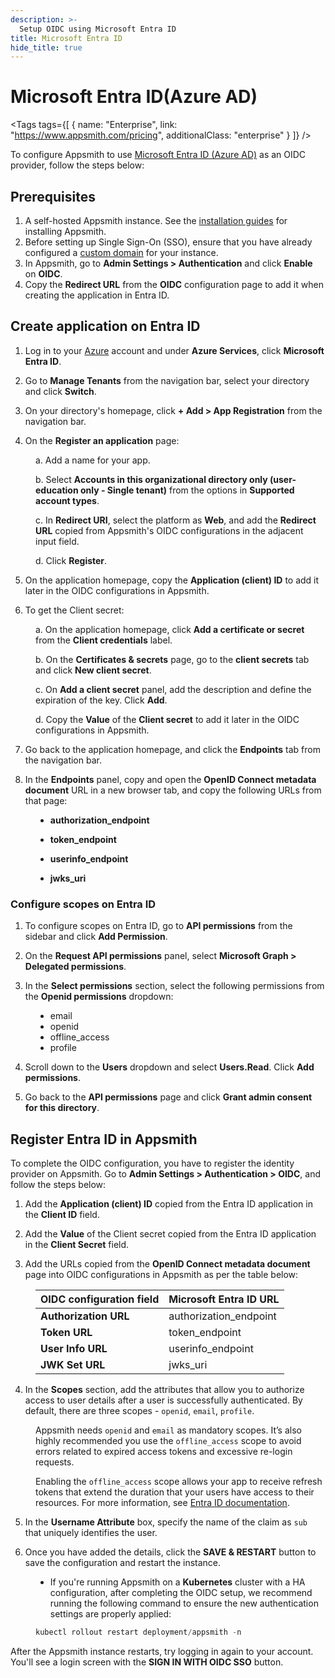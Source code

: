 ```yaml
---
description: >-
  Setup OIDC using Microsoft Entra ID
title: Microsoft Entra ID
hide_title: true
---
```


<!-- vale off -->

<div className="tag-wrapper">
 <h1>Microsoft Entra ID(Azure AD)</h1>

<Tags
tags={[
{ name: "Enterprise", link: "https://www.appsmith.com/pricing", additionalClass: "enterprise" }
]}
/>

</div>

<!-- vale on -->

To configure Appsmith to use [Microsoft Entra ID (Azure AD)](https://www.microsoft.com/en-in/security/business/identity-access/microsoft-entra-id) as an OIDC provider, follow the steps below:

## Prerequisites

1. A self-hosted Appsmith instance. See the [installation guides](/getting-started/setup/installation-guides) for installing Appsmith.
2. Before setting up Single Sign-On (SSO), ensure that you have already configured a [custom domain](/getting-started/setup/instance-configuration/custom-domain) for your instance.
3. In Appsmith, go to **Admin Settings > Authentication** and click **Enable** on  **OIDC**.
4. Copy the **Redirect URL** from the **OIDC** configuration page to add it when creating the application in Entra ID. 

<ZoomImage src="/img/oidc-configurations-in-appsmith.png" alt="OIDC configurations" caption="OIDC configurations in Appsmith" />

## Create application on Entra ID

1. Log in to your [Azure](https://portal.azure.com/#allservices) account and under **Azure Services**, click **Microsoft Entra ID**.
 
<dd>
<ZoomImage src="/img/Entra-home.png" alt="Azure Home" caption="Azure Home" />

</dd>

2. Go to **Manage Tenants** from the navigation bar, select your directory and click **Switch**.

<dd>
<ZoomImage src="/img/Entra-manage.png" alt="Manage Tenants" caption="Manage Tenants" />

</dd>

3. On your directory's homepage, click **+ Add > App Registration** from the navigation bar.

4. On the **Register an application** page:

<dd>

   a. Add a name for your app.

   b. Select **Accounts in this organizational directory only (user-education only - Single tenant)** from the options in **Supported account types**.

   c. In **Redirect URI**, select the platform as **Web**, and add the **Redirect URL** copied from Appsmith's OIDC configurations in the adjacent input field.

   d. Click **Register**.

</dd>

5. On the application homepage, copy the **Application (client) ID** to add it later in the OIDC configurations in Appsmith.

6. To get the Client secret:

<dd>

<ZoomImage src="/img/oidc-entra.png" alt="Client secret" caption="Client secret" />

   a. On the application homepage, click **Add a certificate or secret** from the **Client credentials** label.

   b. On the **Certificates & secrets** page, go to the **client secrets** tab and click **New client secret**.

   c. On **Add a client secret** panel, add the description and define the expiration of the key. Click **Add**.

   d. Copy the **Value** of the **Client secret** to add it later in the OIDC configurations in Appsmith.

</dd>

7. Go back to the application homepage, and click the **Endpoints** tab from the navigation bar. 

8. In the **Endpoints** panel, copy and open the **OpenID Connect metadata document** URL in a new browser tab, and copy the following URLs from that page:

<dd>

   - **authorization_endpoint**

   - **token_endpoint**

   - **userinfo_endpoint**

   - **jwks_uri**

</dd>

### Configure scopes on Entra ID

1. To configure scopes on Entra ID, go to **API permissions** from the sidebar and click **Add Permission**.

2. On the **Request API permissions** panel, select **Microsoft Graph > Delegated permissions**.

3. In the **Select permissions** section, select the following permissions from the **Openid permissions** dropdown:

<dd>

   - email
   - openid
   - offline_access
   - profile

</dd>

4. Scroll down to the **Users** dropdown and select **Users.Read**. Click **Add permissions**.

5. Go back to the **API permissions** page and click **Grant admin consent for this directory**.


## Register Entra ID in Appsmith

To complete the OIDC configuration, you have to register the identity provider on Appsmith. Go to **Admin Settings > Authentication > OIDC**, and follow the steps below:

1. Add the  **Application (client) ID** copied from the Entra ID application in the  **Client ID** field. 

2. Add the **Value** of the Client secret copied from the Entra ID application in the  **Client Secret** field.

3. Add the URLs copied from the **OpenID Connect metadata document** page into OIDC configurations in Appsmith as per the table below:

<dd>

   | **OIDC configuration field** | **Microsoft Entra ID URL** |
   | ---------------------------------------- | ---------------------------------------- |
   | **Authorization URL**                 | authorization_endpoint                        |
   | **Token URL**                          | token_endpoint                                |
   | **User Info URL**                      | userinfo_endpoint                            |
   | **JWK Set URL**                        | jwks_uri                              |

</dd>

4. In the **Scopes** section, add the attributes that allow you to authorize access to user details after a user is successfully authenticated. By default, there are three scopes - `openid`, `email`, `profile`. 

<dd>

  Appsmith needs `openid` and `email` as mandatory scopes. It’s also highly recommended you use the `offline_access` scope to avoid errors related to expired access tokens and excessive re-login requests. 
  
  Enabling the `offline_access` scope allows your app to receive refresh tokens that extend the duration that your users have access to their resources. For more information, see [Entra ID documentation](https://learn.microsoft.com/en-us/azure/active-directory/develop/v2-permissions-and-consent#offline_access).

</dd>

5. In the **Username Attribute** box, specify the name of the claim as `sub` that uniquely identifies the user.

6. Once you have added the details, click the **SAVE & RESTART** button to save the configuration and restart the instance. 

<dd>

- If you're running Appsmith on a **Kubernetes** cluster with a HA configuration, after completing the OIDC setup, we recommend running the following command to ensure the new authentication settings are properly applied:

```js
kubectl rollout restart deployment/appsmith -n
```
</dd>

After the Appsmith instance restarts, try logging in again to your account. You'll see a login screen with the **SIGN IN WITH OIDC SSO** button.

<ZoomImage src="/img/Appsmith-Login-Screen-Shows-SAML.jpg" alt="SAML-login" caption="Login with SAML SSO " />
